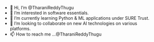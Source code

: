 - 👋 Hi, I’m @TharaniReddyThugu
- 👀 I’m interested in software essentials.
- 🌱 I’m currently learning Python & ML applications under SURE Trust.
- 💞️ I’m looking to collaborate on new AI technologies on various platforms.
- 📫 How to reach me ...@TharaniReddyThugu

<!---
TharaniReddyThugu/TharaniReddyThugu is a ✨ special ✨ repository because its `README.md` (this file) appears on your GitHub profile.
You can click the Preview link to take a look at your changes.
--->
